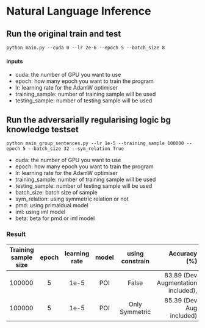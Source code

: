 # Natural Language Inference
## Run the original train and test

```
python main.py --cuda 0 --lr 2e-6 --epoch 5 --batch_size 8
```

#### inputs

- cuda: the number of GPU you want to use
- epoch: how many epoch you want to train the program
- lr: learning rate for the AdamW optimiser
- training_sample: number of training sample will be used
- testing_sample: number of testing sample will be used

## Run the adversarially regularising logic bg knowledge testset

```
python main_group_sentences.py --lr 1e-5 --training_sample 100000 --epoch 5 --batch_size 32 --sym_relation True
```
- cuda: the number of GPU you want to use
- epoch: how many epoch you want to train the program
- lr: learning rate for the AdamW optimiser
- training_sample: number of training sample will be used
- testing_sample: number of testing sample will be used
- batch_size: batch size of sample
- sym_relation: using symmetric relation or not
- pmd: using primaldual model
- iml: using iml model
- beta: beta for pmd or iml model

### Result
Training sample size | epoch | learning rate | model | using constrain | Accuracy (%)
--- | :---: | :---: | :---: | :---: | ---:
100000 | 5 | 1e-5 | POI | False | 83.89 (Dev Augmentation included),  
100000 | 5 | 1e-5 | POI | Only Symmetric | 85.39 (Dev Aug included)